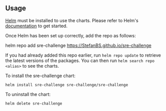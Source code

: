 ## Usage

[Helm](https://helm.sh) must be installed to use the charts.  Please refer to
Helm's [documentation](https://helm.sh/docs) to get started.

Once Helm has been set up correctly, add the repo as follows:

  helm repo add sre-challenge https://StefanBS.github.io/sre-challenge

If you had already added this repo earlier, run `helm repo update` to retrieve
the latest versions of the packages.  You can then run `helm search repo
<alias>` to see the charts.

To install the sre-challenge chart:

    helm install sre-challenge sre-challenge/sre-challenge

To uninstall the chart:

    helm delete sre-challenge
